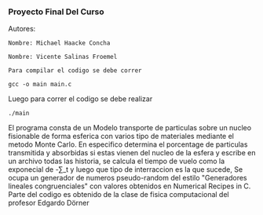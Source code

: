 ### Proyecto Final Del Curso

Autores:

	Nombre: Michael Haacke Concha

	Nombre: Vicente Salinas Froemel

	Para compilar el codigo se debe correr 

	gcc -o main main.c

Luego para correr el codigo se debe realizar 

	./main

El programa consta de un Modelo transporte de particulas sobre un nucleo fisionable de forma esferica con varios tipo de materiales mediante el metodo Monte Carlo. En especifico determina el porcentage de particulas transmitida y absorbidas si estas vienen del nucleo de la esfera y escribe en un archivo todas las historia, se calcula el tiempo de vuelo como la exponecial de -∑_t y luego que tipo de interraccion es la que sucede, Se ocupa un generador de numeros pseudo-random del estilo "Generadores lineales congruenciales" con valores obtenidos en Numerical Recipes in C. Parte del codigo es obtenido de la clase de fisica computacional del profesor Edgardo Dörner 
